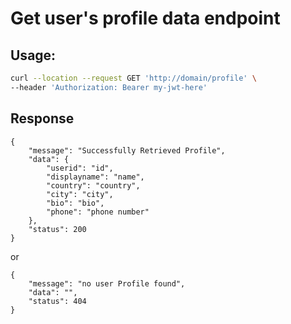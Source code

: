 # Get user's profile data endpoint

## Usage:
```bash
curl --location --request GET 'http://domain/profile' \
--header 'Authorization: Bearer my-jwt-here'
```

## Response
```
{
    "message": "Successfully Retrieved Profile",
    "data": {
        "userid": "id",
        "displayname": "name",
        "country": "country",
        "city": "city",
        "bio": "bio",
        "phone": "phone number"
    },
    "status": 200
}
```
or 

```
{
    "message": "no user Profile found",
    "data": "",
    "status": 404
}
```